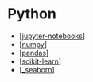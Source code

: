 # Python

- [[jupyter-notebooks]]
- [[numpy]]
- [[pandas]]
- [[scikit-learn]]
- [[_seaborn]]

[//begin]: # "Autogenerated link references for markdown compatibility"
[jupyter-notebooks]: ../Data-Analysis/JupyterNotebooks/jupyter-notebooks.md "Jupyter Notebooks"
[numpy]: Numpy/numpy.md "Numpy"
[pandas]: Pandas/pandas.md "Pandas"
[scikit-learn]: SciKitLearn/scikit-learn.md "SciKit Learn"
[_seaborn]: Seaborn/_seaborn.md "Seaborn"
[//end]: # "Autogenerated link references"